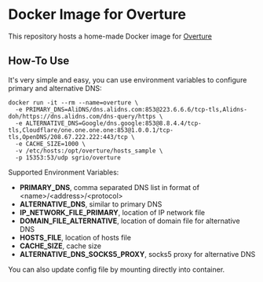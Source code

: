 # Docker Image for Overture

This repository hosts a home-made Docker image for [Overture](https://github.com/shawn1m/overture)

## How-To Use

It's very simple and easy, you can use environment variables to configure primary and alternative DNS:

```
docker run -it --rm --name=overture \
  -e PRIMARY_DNS=AliDNS/dns.alidns.com:853@223.6.6.6/tcp-tls,Alidns-doh/https://dns.alidns.com/dns-query/https \
  -e ALTERNATIVE_DNS=Google/dns.google:853@8.8.4.4/tcp-tls,Cloudflare/one.one.one.one:853@1.0.0.1/tcp-tls,OpenDNS/208.67.222.222:443/tcp \
  -e CACHE_SIZE=1000 \
  -v /etc/hosts:/opt/overture/hosts_sample \
  -p 15353:53/udp sgrio/overture
```

Supported Environment Variables:
- **PRIMARY_DNS**, comma separated DNS list in format of \<name\>/\<address\>/\<protocol\>
- **ALTERNATIVE_DNS**, similar to primary DNS
- **IP_NETWORK_FILE_PRIMARY**, location of IP network file
- **DOMAIN_FILE_ALTERNATIVE**, location of domain file for alternative DNS
- **HOSTS_FILE**, location of hosts file
- **CACHE_SIZE**, cache size
- **ALTERNATIVE_DNS_SOCKS5_PROXY**, socks5 proxy for alternative DNS

You can also update config file by mounting directly into container.
